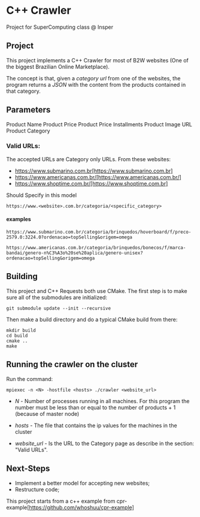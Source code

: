 # C++ Crawler
Project for SuperComputing class @ Insper
## Project
This project implements a C++ Crawler for most of B2W websites (One of the biggest Brazilian Online Marketplace).

The concept is that, given a *category url* from one of the websites, the program returns a *JSON* with the content from the products contained in that category.

## Parameters
Product Name
Product Price
Product Price Installments
Product Image URL
Product Category

### Valid URLs:
The accepted URLs are Category only URLs. From these websites:

- https://www.submarino.com.br[https://www.submarino.com.br]
- https://www.americanas.com.br/[https://www.americanas.com.br/]
- https://www.shoptime.com.br/[https://www.shoptime.com.br]

Should Specify in this model
```
https://www.<website>.com.br/categoria/<specific_category>
```
#### examples
```
https://www.submarino.com.br/categoria/brinquedos/hoverboard/f/preco-2579.0:3224.0?ordenacao=topSelling&origem=omega

https://www.americanas.com.br/categoria/brinquedos/bonecos/f/marca-bandai/genero-n%C3%A3o%20se%20aplica/genero-unisex?ordenacao=topSelling&origem=omega
```

## Building

This project and C++ Requests both use CMake. The first step is to make sure all of the submodules are initialized:
```
git submodule update --init --recursive
```
Then make a build directory and do a typical CMake build from there:
```
mkdir build
cd build
cmake ..
make
```

## Running the crawler on the cluster
Run the command:
```
mpiexec -n <N> -hostfile <hosts> ./crawler <website_url> 
```

- *N* - Number of processes running in all machines. For this program the number must be less than or equal to the number of products + 1 (because of master node)
- *hosts* - The file that contains the ip values for the machines in the cluster

- *website_url* - Is the URL to the Category page as describe in the section: "Valid URLs".

## Next-Steps

- Implement a better model for accepting new websites;
- Restructure code;

This project starts from a c++ example from cpr-example[https://github.com/whoshuu/cpr-example]
